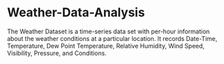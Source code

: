 # Weather-Data-Analysis
The Weather Dataset is a time-series data set with per-hour information about the weather conditions at a particular location. It records Date-Time, Temperature, Dew Point Temperature, Relative Humidity, Wind Speed, Visibility, Pressure, and Conditions.
